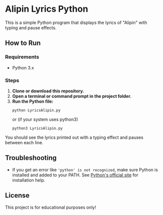 # Alipin Lyrics Python

This is a simple Python program that displays the lyrics of "Alipin" with typing and pause effects.

## How to Run

### Requirements
- Python 3.x

### Steps
1. **Clone or download this repository.**
2. **Open a terminal or command prompt in the project folder.**
3. **Run the Python file:**
   ```
   python LyricsAlipin.py
   ```
   or (if your system uses python3)
   ```
   python3 LyricsAlipin.py
   ```

You should see the lyrics printed out with a typing effect and pauses between each line.

## Troubleshooting
- If you get an error like `'python' is not recognized`, make sure Python is installed and added to your PATH. See [Python's official site](https://www.python.org/downloads/) for installation help.

## License
This project is for educational purposes only!
